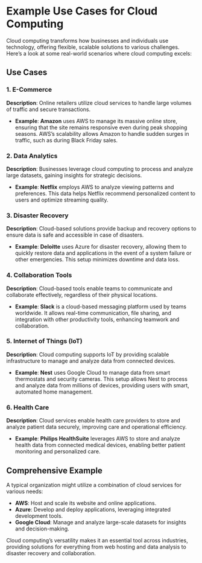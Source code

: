 # Example Use Cases for Cloud Computing

Cloud computing transforms how businesses and individuals use technology, offering flexible, scalable solutions to various challenges. Here’s a look at some real-world scenarios where cloud computing excels:

## Use Cases

### **1. E-Commerce**

**Description**: Online retailers utilize cloud services to handle large volumes of traffic and secure transactions.

- **Example**: **Amazon** uses AWS to manage its massive online store, ensuring that the site remains responsive even during peak shopping seasons. AWS’s scalability allows Amazon to handle sudden surges in traffic, such as during Black Friday sales.

### **2. Data Analytics**

**Description**: Businesses leverage cloud computing to process and analyze large datasets, gaining insights for strategic decisions.

- **Example**: **Netflix** employs AWS to analyze viewing patterns and preferences. This data helps Netflix recommend personalized content to users and optimize streaming quality.

### **3. Disaster Recovery**

**Description**: Cloud-based solutions provide backup and recovery options to ensure data is safe and accessible in case of disasters.

- **Example**: **Deloitte** uses Azure for disaster recovery, allowing them to quickly restore data and applications in the event of a system failure or other emergencies. This setup minimizes downtime and data loss.

### **4. Collaboration Tools**

**Description**: Cloud-based tools enable teams to communicate and collaborate effectively, regardless of their physical locations.

- **Example**: **Slack** is a cloud-based messaging platform used by teams worldwide. It allows real-time communication, file sharing, and integration with other productivity tools, enhancing teamwork and collaboration.

### **5. Internet of Things (IoT)**

**Description**: Cloud computing supports IoT by providing scalable infrastructure to manage and analyze data from connected devices.

- **Example**: **Nest** uses Google Cloud to manage data from smart thermostats and security cameras. This setup allows Nest to process and analyze data from millions of devices, providing users with smart, automated home management.

### **6. Health Care**

**Description**: Cloud services enable health care providers to store and analyze patient data securely, improving care and operational efficiency.

- **Example**: **Philips HealthSuite** leverages AWS to store and analyze health data from connected medical devices, enabling better patient monitoring and personalized care.

## Comprehensive Example

A typical organization might utilize a combination of cloud services for various needs:

- **AWS**: Host and scale its website and online applications.
- **Azure**: Develop and deploy applications, leveraging integrated development tools.
- **Google Cloud**: Manage and analyze large-scale datasets for insights and decision-making.

Cloud computing’s versatility makes it an essential tool across industries, providing solutions for everything from web hosting and data analysis to disaster recovery and collaboration.
